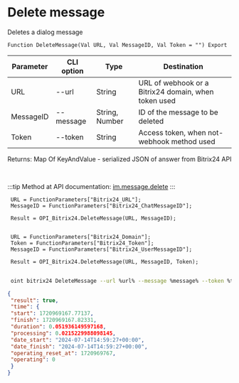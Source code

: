 ﻿---
sidebar_position: 4
---

# Delete message
 Deletes a dialog message



`Function DeleteMessage(Val URL, Val MessageID, Val Token = "") Export`

 | Parameter | CLI option | Type | Destination |
 |-|-|-|-|
 | URL | --url | String | URL of webhook or a Bitrix24 domain, when token used |
 | MessageID | --message | String, Number | ID of the message to be deleted |
 | Token | --token | String | Access token, when not-webhook method used |

 
 Returns: Map Of KeyAndValue - serialized JSON of answer from Bitrix24 API

<br/>

:::tip
Method at API documentation: [im.message.delete](https://dev.1c-bitrix.ru/learning/course/?COURSE_ID=93&LESSON_ID=12119)
:::
<br/>


```bsl title="Code example"
 URL = FunctionParameters["Bitrix24_URL"];
 MessageID = FunctionParameters["Bitrix24_ChatMessageID"];
 
 Result = OPI_Bitrix24.DeleteMessage(URL, MessageID);
 
 
 URL = FunctionParameters["Bitrix24_Domain"];
 Token = FunctionParameters["Bitrix24_Token"];
 MessageID = FunctionParameters["Bitrix24_UserMessageID"];
 
 Result = OPI_Bitrix24.DeleteMessage(URL, MessageID, Token);
```
	


```sh title="CLI command example"
 
 oint bitrix24 DeleteMessage --url %url% --message %message% --token %token%

```

```json title="Result"
{
 "result": true,
 "time": {
 "start": 1720969167.77137,
 "finish": 1720969167.82331,
 "duration": 0.051936149597168,
 "processing": 0.0215229988098145,
 "date_start": "2024-07-14T14:59:27+00:00",
 "date_finish": "2024-07-14T14:59:27+00:00",
 "operating_reset_at": 1720969767,
 "operating": 0
 }
}
```
